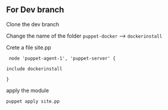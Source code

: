 ## For Dev branch
Clone the dev branch 

Change the name of the folder `puppet-docker` --> `dockerinstall`

Crete a file site.pp 

` node 'puppet-agent-1', 'puppet-server' {`

  `include dockerinstall`

`} `

apply the module 

`puppet apply site.pp`
